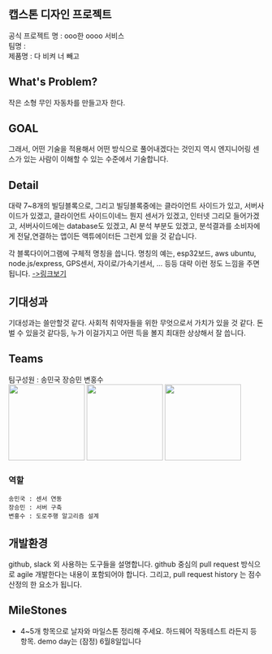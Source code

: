 ## 캡스톤 디자인 프로젝트 

  공식 프로젝트 명 : ooo한 oooo  서비스    
  팀명 :     
  제품명 : 다 비켜 너 빼고    

  
## What's Problem? 
  
  작은 소형 무인 자동차를 만들고자 한다. 
  
## GOAL
  
  그래서, 어떤 기술을 적용해서 어떤 방식으로 풀어내겠다는 것인지
  역시 엔지니어링 센스가 있는 사람이 이해할 수 있는 수준에서
  기술합니다.
  
## Detail
  
  대략 7~8개의 빌딩블록으로,  그리고 빌딩블록중에는 클라이언트 사이드가 있고, 서버사이드가 있겠고,
  클라이언트 사이드이네느 뭔지 센서가 있겠고, 인터넷 그리모 들어가겠고,  서버사이드에는 database도 있겠고,
  AI 분석 부분도 있겠고, 분석결과를 소비자에게 전달,연결하는 앱이든 액튜에이터든 그런게 있을 것 같습니다.
  
  각 블록다이어그램에 구체적 명칭을 씁니다.  명칭의 예는, esp32보드,  aws ubuntu, node.js/express, GPS센서, 자이로/가속기센서, ... 등등
  대략 이런 정도 느낌을 주면 됩니다. [->링크보기](https://www.google.com/search?q=%ED%81%B4%EB%9D%BC%EC%9D%B4%EC%96%B8%ED%8A%B8+%EC%84%9C%EB%B2%84+%EC%8B%9C%EC%8A%A4%ED%85%9C+%EA%B5%AC%EC%84%B1%EB%8F%84+%EA%B7%B8%EB%A6%AC%EA%B8%B0&tbm=isch&ved=2ahUKEwjM64WJptjoAhVWyosBHeFSC3QQ2-cCegQIABAA&oq=%ED%81%B4%EB%9D%BC%EC%9D%B4%EC%96%B8%ED%8A%B8+%EC%84%9C%EB%B2%84+%EC%8B%9C%EC%8A%A4%ED%85%9C+%EA%B5%AC%EC%84%B1%EB%8F%84+%EA%B7%B8%EB%A6%AC%EA%B8%B0&gs_lcp=CgNpbWcQA1CgpAFY1tIBYJDUAWgIcAB4BoABcogBuB6SAQUxMC4yOJgBAKABAaoBC2d3cy13aXotaW1n&sclient=img&ei=_HuNXsz9HdaUr7wP4aWtoAc&bih=1098&biw=1214#imgrc=g0kmuPL1x7CRtM)
 
  
## 기대성과
  
  기대성과는 쓸만할것 같다.  사회적 취약자들을 위한 무엇으로서 가치가 있을 것 같다. 돈벌 수 있을것 같다등, 
  누가 이걸가지고 어떤 득을 볼지 최대한 상상해서 잘 씁니다.
  
## Teams
  
  팀구성원 : 송민국 장승민 변홍수    
  <img src="https://github.com/2020Capston6/Capston/blob/master/img/1.jpeg" width="150" height="150">
  <img src="https://github.com/2020Capston6/Capston/blob/master/img/2.jpeg" width="150" height="150">
  <img src="https://github.com/2020Capston6/Capston/blob/master/img/3.jpeg" width="150" height="150">    
  ### 역할
    송민국 : 센서 연동
    장승민 : 서버 구축
    변홍수 : 도로주행 알고리즘 설계


## 개발환경

  github, slack 외 사용하는 도구들을 설명합니다.
  github 중심의 pull request 방식으로 agile 개발한다는 내용이 포함되어야 합니다.
  그리고, pull request history 는 점수산정의 한 요소가 됩니다.
  
 
## MileStones 
  * 4~5개 항목으로 날자와 마일스톤 정리해 주세요.  하드웨어 작동테스트 라든지 등 항목.  demo day는 (잠정) 6월8일입니다 
  
